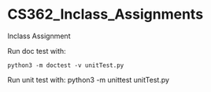 # CS362_Inclass_Assignments
Inclass Assignment

Run doc test with:

`python3 -m doctest -v unitTest.py`

Run unit test with:
python3 -m unittest unitTest.py
